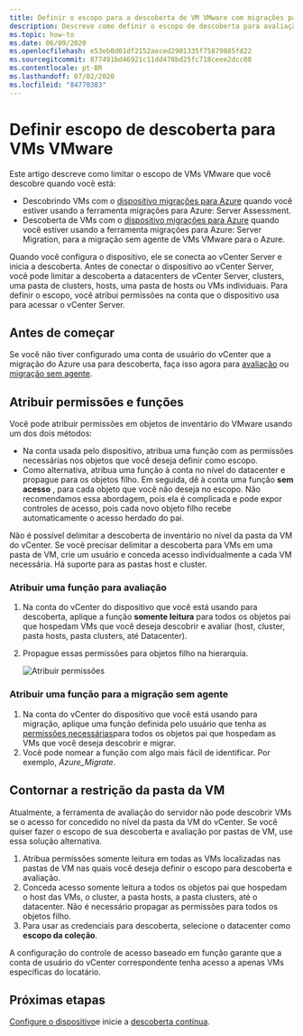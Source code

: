 ```yaml
---
title: Definir o escopo para a descoberta de VM VMware com migrações para Azure
description: Descreve como definir o escopo de descoberta para avaliação e migração de VM VMware com migrações para Azure.
ms.topic: how-to
ms.date: 06/09/2020
ms.openlocfilehash: e53eb0d01df2152aeced2901335f75879885fd22
ms.sourcegitcommit: 877491bd46921c11dd478bd25fc718ceee2dcc08
ms.contentlocale: pt-BR
ms.lasthandoff: 07/02/2020
ms.locfileid: "84770383"
---
```

# <a name="set-discovery-scope-for-vmware-vms"></a>Definir escopo de descoberta para VMs VMware

Este artigo descreve como limitar o escopo de VMs VMware que você descobre quando você está:

- Descobrindo VMs com o [dispositivo migrações para Azure](migrate-appliance-architecture.md) quando você estiver usando a ferramenta migrações para Azure: Server Assessment.
- Descoberta de VMs com o [dispositivo migrações para Azure](migrate-appliance-architecture.md) quando você estiver usando a ferramenta migrações para Azure: Server Migration, para a migração sem agente de VMs VMware para o Azure.

Quando você configura o dispositivo, ele se conecta ao vCenter Server e inicia a descoberta. Antes de conectar o dispositivo ao vCenter Server, você pode limitar a descoberta a datacenters de vCenter Server, clusters, uma pasta de clusters, hosts, uma pasta de hosts ou VMs individuais. Para definir o escopo, você atribui permissões na conta que o dispositivo usa para acessar o vCenter Server.

## <a name="before-you-start"></a>Antes de começar

Se você não tiver configurado uma conta de usuário do vCenter que a migração do Azure usa para descoberta, faça isso agora para [avaliação](tutorial-prepare-vmware.md#set-up-permissions-for-assessment) ou [migração sem agente](tutorial-prepare-vmware.md#assign-permissions-to-an-account).


## <a name="assign-permissions-and-roles"></a>Atribuir permissões e funções

Você pode atribuir permissões em objetos de inventário do VMware usando um dos dois métodos:

- Na conta usada pelo dispositivo, atribua uma função com as permissões necessárias nos objetos que você deseja definir como escopo.
- Como alternativa, atribua uma função à conta no nível do datacenter e propague para os objetos filho. Em seguida, dê à conta uma função **sem acesso** , para cada objeto que você não deseja no escopo. Não recomendamos essa abordagem, pois ela é complicada e pode expor controles de acesso, pois cada novo objeto filho recebe automaticamente o acesso herdado do pai.

Não é possível delimitar a descoberta de inventário no nível da pasta da VM do vCenter. Se você precisar delimitar a descoberta para VMs em uma pasta de VM, crie um usuário e conceda acesso individualmente a cada VM necessária. Há suporte para as pastas host e cluster.


### <a name="assign-a-role-for-assessment"></a>Atribuir uma função para avaliação

1. Na conta do vCenter do dispositivo que você está usando para descoberta, aplique a função **somente leitura** para todos os objetos pai que hospedam VMs que você deseja descobrir e avaliar (host, cluster, pasta hosts, pasta clusters, até Datacenter).
2. Propague essas permissões para objetos filho na hierarquia.

    ![Atribuir permissões](./media/tutorial-assess-vmware/assign-perms.png)

### <a name="assign-a-role-for-agentless-migration"></a>Atribuir uma função para a migração sem agente

1. Na conta do vCenter do dispositivo que você está usando para migração, aplique uma função definida pelo usuário que tenha as [permissões necessárias](migrate-support-matrix-vmware-migration.md#vmware-requirements-agentless)para todos os objetos pai que hospedam as VMs que você deseja descobrir e migrar.
2. Você pode nomear a função com algo mais fácil de identificar. Por exemplo, <em>Azure_Migrate</em>.

## <a name="work-around-vm-folder-restriction"></a>Contornar a restrição da pasta da VM

Atualmente, a ferramenta de avaliação do servidor não pode descobrir VMs se o acesso for concedido no nível da pasta da VM do vCenter. Se você quiser fazer o escopo de sua descoberta e avaliação por pastas de VM, use essa solução alternativa.

1. Atribua permissões somente leitura em todas as VMs localizadas nas pastas de VM nas quais você deseja definir o escopo para descoberta e avaliação.
2. Conceda acesso somente leitura a todos os objetos pai que hospedam o host das VMs, o cluster, a pasta hosts, a pasta clusters, até o datacenter. Não é necessário propagar as permissões para todos os objetos filho.
3. Para usar as credenciais para descoberta, selecione o datacenter como **escopo da coleção**.


A configuração do controle de acesso baseado em função garante que a conta de usuário do vCenter correspondente tenha acesso a apenas VMs específicas do locatário.


## <a name="next-steps"></a>Próximas etapas

[Configure o dispositivo](how-to-set-up-appliance-vmware.md)e inicie a [descoberta contínua](how-to-set-up-appliance-vmware.md#start-continuous-discovery-by-providing-vcenter-server-and-vm-credential).
